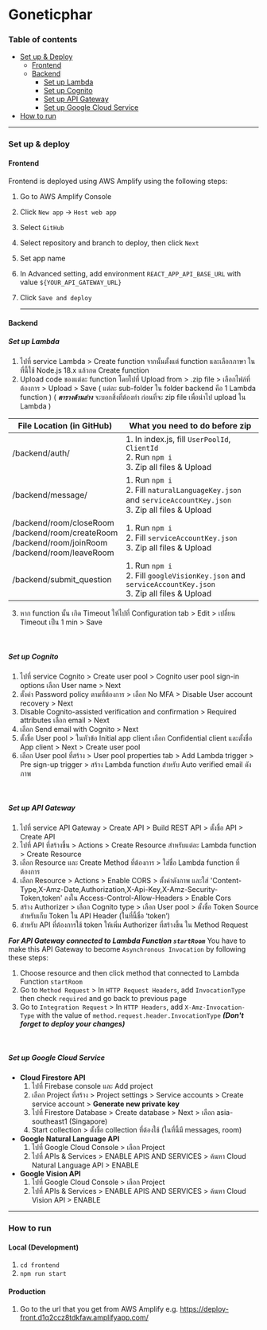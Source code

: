# Goneticphar

### Table of contents

- [Set up & Deploy](#set-up-&-deploy)
  - [Frontend](#frontend)
  - [Backend](#backend)
    - [Set up Lambda](#set-up-lambda)
    - [Set up Cognito](#set-up-cognito)
    - [Set up API Gateway](#set-up-api-gateway)
    - [Set up Google Cloud Service](#set-up-google-cloud-service)
- [How to run](#how-to-run)

---

### Set up & deploy

#### Frontend

Frontend is deployed using AWS Amplify using the following steps:

1. Go to AWS Amplify Console
2. Click `New app` -> `Host web app`
3. Select `GitHub`
4. Select repository and branch to deploy, then click `Next`
5. Set app name
6. In Advanced setting, add environment `REACT_APP_API_BASE_URL` with value `${YOUR_API_GATEWAY_URL}`
7. Click `Save and deploy`

   ***

#### Backend

##### Set up Lambda

1. ไปที่ service Lambda > Create function จากนั้นตั้งแต่ function และเลือกภาษา ในที่นี้ใช้ Node.js 18.x แล้วกด Create function
2. Upload code ของแต่ละ function โดยไปที่ Upload from > .zip file > เลือกไฟล์ที่ต้องการ > Upload > Save
   ( แต่ละ sub-folder ใน folder backend คือ 1 Lambda function )
   ( **_ตารางด้านล่าง_** จะบอกสิ่งที่ต้องทำ ก่อนที่จะ zip file เพื่อนำไป upload ใน Lambda )

| File Location (in GitHub)                                                                                            | What you need to do before zip                                                                                        |
| -------------------------------------------------------------------------------------------------------------------- | --------------------------------------------------------------------------------------------------------------------- |
| /backend/auth/                                                                                                       | 1. In index.js, fill `UserPoolId`, `ClientId` <br /> 2. Run `npm i` <br /> 3. Zip all files & Upload                  |
| /backend/message/                                                                                                    | 1. Run `npm i` <br /> 2. Fill `naturalLanguageKey.json` and `serviceAccountKey.json` <br /> 3. Zip all files & Upload |
| /backend/room/closeRoom <br /> /backend/room/createRoom <br /> /backend/room/joinRoom <br /> /backend/room/leaveRoom | 1. Run `npm i` <br /> 2. Fill `serviceAccountKey.json` <br /> 3. Zip all files & Upload                               |
| /backend/submit_question                                                                                             | 1. Run `npm i` <br /> 2. Fill `googleVisionKey.json` and `serviceAccountKey.json` <br /> 3. Zip all files & Upload    |

3. หาก function นั้น เกิด Timeout ให้ไปที่ Configuration tab > Edit > เปลี่ยน Timeout เป็น 1 min > Save

<br/>

##### Set up Cognito

1. ไปที่ service Cognito > Create user pool > Cognito user pool sign-in options เลือก User name > Next
2. ตั้งค่า Password policy ตามที่ต้องการ > เลือก No MFA > Disable User account recovery > Next
3. Disable Cognito-assisted verification and confirmation > Required attributes เลือก email > Next
4. เลือก Send email with Cognito > Next
5. ตั้งชื่อ User pool > ในหัวข้อ Initial app client เลือก Confidential client และตั้งชื่อ App client > Next > Create user pool
6. เลือก User pool ที่สร้าง > User pool properties tab > Add Lambda trigger > Pre sign-up trigger > สร้าง Lambda function สำหรับ Auto verified email ดังภาพ

<br/>

##### Set up API Gateway

1. ไปที่ service API Gateway > Create API > Build REST API > ตั้งชื่อ API > Create API
2. ไปที่ API ที่สร้างขึ้น > Actions > Create Resource สำหรับแต่ละ Lambda function > Create Resource
3. เลือก Resource และ Create Method ที่ต้องการ > ใส่ชื่อ Lambda function ที่ต้องการ
4. เลือก Resource > Actions > Enable CORS > ตั้งค่าดังภาพ และใส่ 'Content-Type,X-Amz-Date,Authorization,X-Api-Key,X-Amz-Security-Token,token' ลงใน Access-Control-Allow-Headers > Enable Cors
5. สร้าง Authorizer > เลือก Cognito type > เลือก User pool > ตั้งชื่อ Token Source สำหรับเก็บ Token ใน API Header (ในที่นี้ชื่อ ‘token’)
6. สำหรับ API ที่ต้องการใช้ token ให้เพิ่ม Authorizer ที่สร้างขึ้น ใน Method Request

**_For API Gateway connected to Lambda Function `startRoom`_**
You have to make this API Gateway to become `Asynchronous Invocation` by following these steps:

1. Choose resource and then click method that connected to Lambda Function `startRoom`
2. Go to `Method Request` > In `HTTP Request Headers`, add `InvocationType` then check `required` and go back to previous page
3. Go to `Integration Request` > In `HTTP Headers`, add `X-Amz-Invocation-Type` with the value of `method.request.header.InvocationType`
   **_(Don't forget to deploy your changes)_**

<br/>

##### Set up Google Cloud Service

- **Cloud Firestore API**
  1.  ไปที่ Firebase console และ Add project
  2.  เลือก Project ที่สร้าง > Project settings > Service accounts > Create service account > **Generate new private key**
  3.  ไปที่ Firestore Database > Create database > Next > เลือก asia-southeast1 (Singapore)
  4.  Start collection > ตั้งชื่อ collection ที่ต้องใช้ (ในที่นี้มี messages, room)
- **Google Natural Language API**
  1.  ไปที่ Google Cloud Console > เลือก Project
  2.  ไปที่ APIs & Services > ENABLE APIS AND SERVICES > ค้นหา Cloud Natural Language API > ENABLE
- **Google Vision API**
  1.  ไปที่ Google Cloud Console > เลือก Project
  2.  ไปที่ APIs & Services > ENABLE APIS AND SERVICES > ค้นหา Cloud Vision API > ENABLE

---

### How to run

#### Local (Development)

1. `cd frontend`
2. `npm run start`

#### Production

1. Go to the url that you get from AWS Amplify e.g.
   https://deploy-front.d1q2ccz8tdkfaw.amplifyapp.com/
